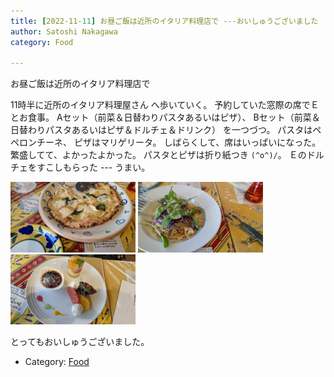 ```yaml
---
title: [2022-11-11] お昼ご飯は近所のイタリア料理店で ---おいしゅうございました
author: Satoshi Nakagawa
category: Food

---
```


お昼ご飯は近所のイタリア料理店で

 11時半に近所のイタリア料理屋さん
へ歩いていく。
予約していた窓際の席でＥとお食事。
Aセット（前菜＆日替わりパスタあるいはピザ）、
Bセット（前菜＆日替わりパスタあるいはピザ＆ドルチェ＆ドリンク）
を一つづつ。
パスタはペペロンチーネ、
ピザはマリゲリータ。
しばらくして、席はいっぱいになった。
繁盛してて、よかったよかった。
パスタとピザは折り紙つき `(^o^)/`。
Ｅのドルチェをすこしもらった ---
うまい。

<a href=/pict/2022-11-11-pizza.jpg><img src="/pict/2022-11-11-pizza.jpg" alt="" width="200"/></a>
<a href=/pict/2022-11-11-pasta.jpg><img src="/pict/2022-11-11-pasta.jpg" alt="" width="200"/></a>
<a href=/pict/2022-11-11-sweets.jpg><img src="/pict/2022-11-11-sweets.jpg" alt="" width="200"/></a>

 とってもおいしゅうございました。

- Category: [Food](https://merapano.github.io/categories.html#Food)

